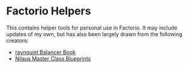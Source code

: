 # Factorio Helpers

This contains helper tools for personal use in Factorio. It may include updates of my own, 
but has also been largely drawn from the following creators:

- [raynquist Balancer Book](https://github.com/raynquist/balancer)
- [Nilaus Master Class Blueprints](https://nilaus.atlassian.net/wiki/spaces/PM/pages/2852782081/Factorio+-+Master+Class+Blueprints)
